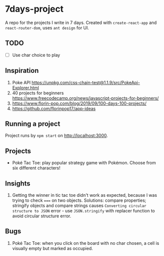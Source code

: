 # 7days-project

A repo for the projects I write in 7 days. Created with `create-react-app` and `react-router-dom`, uses `ant design` for UI.

## TODO

-   [ ] Use char choice to play

## Inspiration

1. Poke API https://unpkg.com/css-chain-test@1.1.9/src/PokeApi-Explorer.html
2. 40 projects for beginners https://www.freecodecamp.org/news/javascript-projects-for-beginners/
3. https://www.florin-pop.com/blog/2019/09/100-days-100-projects/
4. https://github.com/florinpop17/app-ideas

## Running a project

Project runs by `npm start` on [http://localhost:3000](http://localhost:3000).

## Projects

-   Poké Tac Toe: play popular strategy game with Pokémon. Choose from six different characters!

## Insights

1. Getting the winner in tic tac toe didn't work as expected, because I was trying to check `===` on two objects. Solutions: compare properties; stringify objects and compare strings causes `Converting circular structure to JSON` error - use `JSON.stringify` with replacer function to avoid circular structure error.

## Bugs

1. Poké Tac Toe: when you click on the board with no char chosen, a cell is visually empty but marked as occupied.
